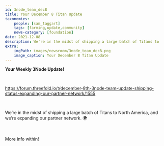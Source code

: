 ```yaml
---
id: 3node_team_dec8
title: Your December 8 Titan Update
taxonomies:
    people: [sam_taggart]
    tags: [farming,update,community]
    news-category: [foundation]
date: 2021-12-08
description: We’re in the midst of shipping a large batch of Titans to North America, and we’re expanding our partner network.
extra:
    imgPath: images/newsroom/3node_team_dec8.png
    image_caption: Your December 8 Titan Update
---
```


**Your Weekly 3Node Update!**

<br/>

https://forum.threefold.io/t/december-8th-3node-team-update-shipping-status-expanding-our-partner-network/1555

<br/>

We’re in the midst of shipping a large batch of Titans to North America, and we’re expanding our partner network. 🌍

<br/>

More info within!
